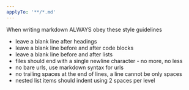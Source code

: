 ```yaml
---
applyTo: '**/*.md'
---
```


When writing markdown ALWAYS obey these style guidelines

- leave a blank line after headings
- leave a blank line before and after code blocks
- leave a blank line before and after lists
- files should end with a single newline character - no more, no less
- no bare urls, use markdown syntax for urls
- no trailing spaces at the end of lines, a line cannot be only spaces
- nested list items should indent using 2 spaces per level
